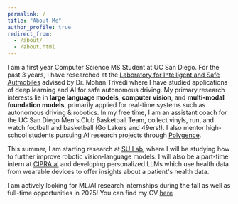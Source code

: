 ```yaml
---
permalink: /
title: "About Me"
author_profile: true
redirect_from: 
  - /about/
  - /about.html
---
```

I am a first year Computer Science MS Student at UC San Diego. For the past 3 years, I have researched at the [Laboratory for Intelligent and Safe Autmobiles](https://cvrr.ucsd.edu/) advised by Dr. Mohan Trivedi where I have studied applications of deep learning and AI for safe autonomous driving. My primary research interests lie in **large language models**, **computer vision**, and **multi-modal foundation models**, primarily applied for real-time systems such as autonomous driving & robotics. In my free time, I am an assistant coach for the UC San Diego Men's Club Basketball Team, collect vinyls, run, and watch football and basketball (Go Lakers and 49ers!). I also mentor high-school students pursuing AI research projects through [Polygence](https://www.polygence.org/).

This summer, I am starting research at [SU Lab](https://cseweb.ucsd.edu/~haosu/lab/group.html), where I will be studying how to further improve robotic vision-language models. I will also be a part-time intern at [CIPRA.ai](https://cipra.ai/) and developing personalized LLMs which use health data from wearable devices to offer insights about a patient's health data.


I am actively looking for ML/AI research internships during the fall as well as full-time opportunities in 2025! You can find my CV [here](https://akshaygopalkr.github.io/files/Akshay_Gopalkrishnan_CV_Public.pdf)
